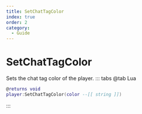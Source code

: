 ```yaml
---
title: SetChatTagColor
index: true
order: 2
category:
  - Guide
---
```


# SetChatTagColor
Sets the chat tag color of the player.
::: tabs
@tab Lua
```lua
@returns void
player:SetChatTagColor(color --[[ string ]])
```

:::